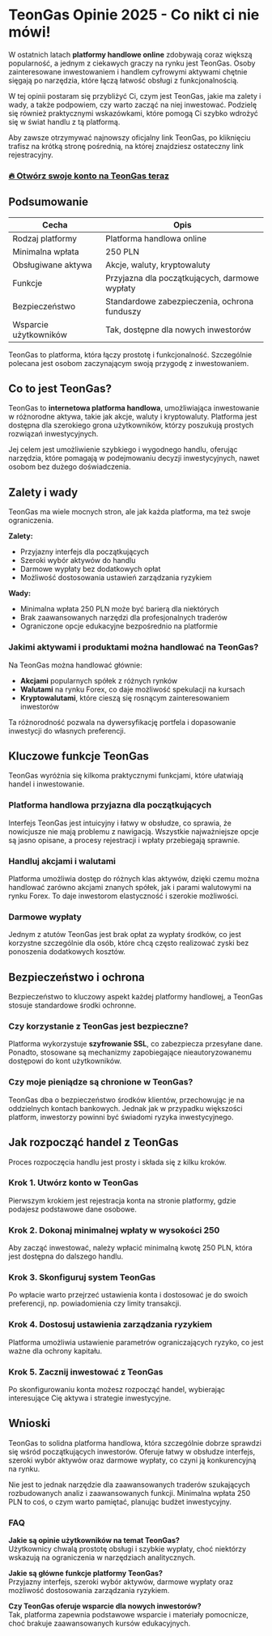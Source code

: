 # TeonGas Opinie 2025 - Co nikt ci nie mówi!
 

W ostatnich latach **platformy handlowe online** zdobywają coraz większą popularność, a jednym z ciekawych graczy na rynku jest TeonGas. Osoby zainteresowane inwestowaniem i handlem cyfrowymi aktywami chętnie sięgają po narzędzia, które łączą łatwość obsługi z funkcjonalnością.

W tej opinii postaram się przybliżyć Ci, czym jest TeonGas, jakie ma zalety i wady, a także podpowiem, czy warto zacząć na niej inwestować. Podzielę się również praktycznymi wskazówkami, które pomogą Ci szybko wdrożyć się w świat handlu z tą platformą.

Aby zawsze otrzymywać najnowszy oficjalny link TeonGas, po kliknięciu trafisz na krótką stronę pośrednią, na której znajdziesz ostateczny link rejestracyjny.

### [🔥 Otwórz swoje konto na TeonGas teraz](https://github.com/MelindaWeaver9047/core/blob/dev/426pl.md)
## Podsumowanie

| Cecha                         | Opis                                    |
|-------------------------------|----------------------------------------|
| Rodzaj platformy              | Platforma handlowa online               |
| Minimalna wpłata              | 250 PLN                                |
| Obsługiwane aktywa            | Akcje, waluty, kryptowaluty            |
| Funkcje                      | Przyjazna dla początkujących, darmowe wypłaty |
| Bezpieczeństwo               | Standardowe zabezpieczenia, ochrona funduszy |
| Wsparcie użytkowników         | Tak, dostępne dla nowych inwestorów    |

TeonGas to platforma, która łączy prostotę i funkcjonalność. Szczególnie polecana jest osobom zaczynającym swoją przygodę z inwestowaniem.

## Co to jest TeonGas?

TeonGas to **internetowa platforma handlowa**, umożliwiająca inwestowanie w różnorodne aktywa, takie jak akcje, waluty i kryptowaluty. Platforma jest dostępna dla szerokiego grona użytkowników, którzy poszukują prostych rozwiązań inwestycyjnych.

Jej celem jest umożliwienie szybkiego i wygodnego handlu, oferując narzędzia, które pomagają w podejmowaniu decyzji inwestycyjnych, nawet osobom bez dużego doświadczenia.

## Zalety i wady

TeonGas ma wiele mocnych stron, ale jak każda platforma, ma też swoje ograniczenia.

**Zalety:**
- Przyjazny interfejs dla początkujących
- Szeroki wybór aktywów do handlu
- Darmowe wypłaty bez dodatkowych opłat
- Możliwość dostosowania ustawień zarządzania ryzykiem

**Wady:**
- Minimalna wpłata 250 PLN może być barierą dla niektórych
- Brak zaawansowanych narzędzi dla profesjonalnych traderów
- Ograniczone opcje edukacyjne bezpośrednio na platformie

### Jakimi aktywami i produktami można handlować na TeonGas?

Na TeonGas można handlować głównie:
- **Akcjami** popularnych spółek z różnych rynków
- **Walutami** na rynku Forex, co daje możliwość spekulacji na kursach
- **Kryptowalutami**, które cieszą się rosnącym zainteresowaniem inwestorów

Ta różnorodność pozwala na dywersyfikację portfela i dopasowanie inwestycji do własnych preferencji.

## Kluczowe funkcje TeonGas

TeonGas wyróżnia się kilkoma praktycznymi funkcjami, które ułatwiają handel i inwestowanie.

### Platforma handlowa przyjazna dla początkujących

Interfejs TeonGas jest intuicyjny i łatwy w obsłudze, co sprawia, że nowicjusze nie mają problemu z nawigacją. Wszystkie najważniejsze opcje są jasno opisane, a procesy rejestracji i wpłaty przebiegają sprawnie.

### Handluj akcjami i walutami

Platforma umożliwia dostęp do różnych klas aktywów, dzięki czemu można handlować zarówno akcjami znanych spółek, jak i parami walutowymi na rynku Forex. To daje inwestorom elastyczność i szerokie możliwości.

### Darmowe wypłaty

Jednym z atutów TeonGas jest brak opłat za wypłaty środków, co jest korzystne szczególnie dla osób, które chcą często realizować zyski bez ponoszenia dodatkowych kosztów.

## Bezpieczeństwo i ochrona

Bezpieczeństwo to kluczowy aspekt każdej platformy handlowej, a TeonGas stosuje standardowe środki ochronne.

### Czy korzystanie z TeonGas jest bezpieczne?

Platforma wykorzystuje **szyfrowanie SSL**, co zabezpiecza przesyłane dane. Ponadto, stosowane są mechanizmy zapobiegające nieautoryzowanemu dostępowi do kont użytkowników.

### Czy moje pieniądze są chronione w TeonGas?

TeonGas dba o bezpieczeństwo środków klientów, przechowując je na oddzielnych kontach bankowych. Jednak jak w przypadku większości platform, inwestorzy powinni być świadomi ryzyka inwestycyjnego.

## Jak rozpocząć handel z TeonGas

Proces rozpoczęcia handlu jest prosty i składa się z kilku kroków.

### Krok 1. Utwórz konto w TeonGas

Pierwszym krokiem jest rejestracja konta na stronie platformy, gdzie podajesz podstawowe dane osobowe.

### Krok 2. Dokonaj minimalnej wpłaty w wysokości 250

Aby zacząć inwestować, należy wpłacić minimalną kwotę 250 PLN, która jest dostępna do dalszego handlu.

### Krok 3. Skonfiguruj system TeonGas

Po wpłacie warto przejrzeć ustawienia konta i dostosować je do swoich preferencji, np. powiadomienia czy limity transakcji.

### Krok 4. Dostosuj ustawienia zarządzania ryzykiem

Platforma umożliwia ustawienie parametrów ograniczających ryzyko, co jest ważne dla ochrony kapitału.

### Krok 5. Zacznij inwestować z TeonGas

Po skonfigurowaniu konta możesz rozpocząć handel, wybierając interesujące Cię aktywa i strategie inwestycyjne.

## Wnioski

TeonGas to solidna platforma handlowa, która szczególnie dobrze sprawdzi się wśród początkujących inwestorów. Oferuje łatwy w obsłudze interfejs, szeroki wybór aktywów oraz darmowe wypłaty, co czyni ją konkurencyjną na rynku.

Nie jest to jednak narzędzie dla zaawansowanych traderów szukających rozbudowanych analiz i zaawansowanych funkcji. Minimalna wpłata 250 PLN to coś, o czym warto pamiętać, planując budżet inwestycyjny.

### FAQ

**Jakie są opinie użytkowników na temat TeonGas?**  
Użytkownicy chwalą prostotę obsługi i szybkie wypłaty, choć niektórzy wskazują na ograniczenia w narzędziach analitycznych.

**Jakie są główne funkcje platformy TeonGas?**  
Przyjazny interfejs, szeroki wybór aktywów, darmowe wypłaty oraz możliwość dostosowania zarządzania ryzykiem.

**Czy TeonGas oferuje wsparcie dla nowych inwestorów?**  
Tak, platforma zapewnia podstawowe wsparcie i materiały pomocnicze, choć brakuje zaawansowanych kursów edukacyjnych.